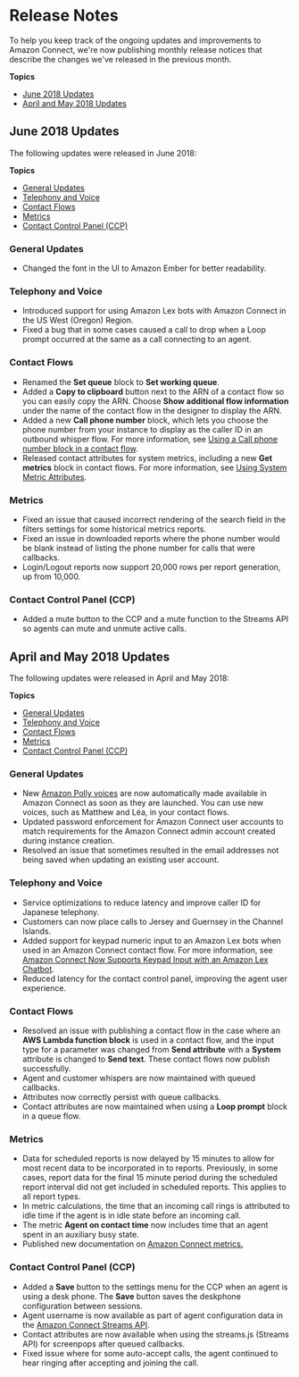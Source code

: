 # Release Notes<a name="amazon-connect-release-notes"></a>

To help you keep track of the ongoing updates and improvements to Amazon Connect, we're now publishing monthly release notices that describe the changes we've released in the previous month\.

**Topics**
+ [June 2018 Updates](#jun18-release-notes)
+ [April and May 2018 Updates](#may18-release-notes)

## June 2018 Updates<a name="jun18-release-notes"></a>

The following updates were released in June 2018:

**Topics**
+ [General Updates](#june-general)
+ [Telephony and Voice](#june-telephony)
+ [Contact Flows](#june-contact-flows)
+ [Metrics](#june-metrics)
+ [Contact Control Panel \(CCP\)](#june-ccp)

### General Updates<a name="june-general"></a>
+ Changed the font in the UI to Amazon Ember for better readability\.

### Telephony and Voice<a name="june-telephony"></a>
+ Introduced support for using Amazon Lex bots with Amazon Connect in the US West \(Oregon\) Region\.
+ Fixed a bug that in some cases caused a call to drop when a Loop prompt occurred at the same as a call connecting to an agent\.

### Contact Flows<a name="june-contact-flows"></a>
+ Renamed the **Set queue** block to **Set working queue**\.
+ Added a **Copy to clipboard** button next to the ARN of a contact flow so you can easily copy the ARN\. Choose **Show additional flow information** under the name of the contact flow in the designer to display the ARN\.
+ Added a new **Call phone number** block, which lets you choose the phone number from your instance to display as the caller ID in an outbound whisper flow\. For more information, see [Using a Call phone number block in a contact flow](http://docs.aws.amazon.com/connect/latest/userguide/contactflow.html#using-call-number-block)\.
+ Released contact attributes for system metrics, including a new **Get metrics** block in contact flows\. For more information, see [Using System Metric Attributes](http://docs.aws.amazon.com/connect/latest/userguide/contact-attributes.html#attrib-system-metrics)\.

### Metrics<a name="june-metrics"></a>
+ Fixed an issue that caused incorrect rendering of the search field in the filters settings for some historical metrics reports\.
+ Fixed an issue in downloaded reports where the phone number would be blank instead of listing the phone number for calls that were callbacks\.
+ Login/Logout reports now support 20,000 rows per report generation, up from 10,000\.

### Contact Control Panel \(CCP\)<a name="june-ccp"></a>
+ Added a mute button to the CCP and a mute function to the Streams API so agents can mute and unmute active calls\.

## April and May 2018 Updates<a name="may18-release-notes"></a>

The following updates were released in April and May 2018:

**Topics**
+ [General Updates](#may-general)
+ [Telephony and Voice](#may-telephony)
+ [Contact Flows](#may-contact-flows)
+ [Metrics](#may-metrics)
+ [Contact Control Panel \(CCP\)](#may-ccp)

### General Updates<a name="may-general"></a>
+ New [Amazon Polly voices](http://docs.aws.amazon.com/polly/latest/dg/voicelist.html) are now automatically made available in Amazon Connect as soon as they are launched\. You can use new voices, such as Matthew and Léa, in your contact flows\.
+ Updated password enforcement for Amazon Connect user accounts to match requirements for the Amazon Connect admin account created during instance creation\.
+ Resolved an issue that sometimes resulted in the email addresses not being saved when updating an existing user account\.

### Telephony and Voice<a name="may-telephony"></a>
+ Service optimizations to reduce latency and improve caller ID for Japanese telephony\.
+ Customers can now place calls to Jersey and Guernsey in the Channel Islands\.
+ Added support for keypad numeric input to an Amazon Lex bots when used in an Amazon Connect contact flow\. For more information, see [Amazon Connect Now Supports Keypad Input with an Amazon Lex Chatbot](https://aws.amazon.com/about-aws/whats-new/2018/05/amazon-connect-now-supports-keypad-input-with-an-amazon-lex-chat/)\.
+ Reduced latency for the contact control panel, improving the agent user experience\.

### Contact Flows<a name="may-contact-flows"></a>
+ Resolved an issue with publishing a contact flow in the case where an **AWS Lambda function block** is used in a contact flow, and the input type for a parameter was changed from **Send attribute** with a **System** attribute is changed to **Send text**\. These contact flows now publish successfully\.
+ Agent and customer whispers are now maintained with queued callbacks\.
+ Attributes now correctly persist with queue callbacks\.
+ Contact attributes are now maintained when using a **Loop prompt** block in a queue flow\.

### Metrics<a name="may-metrics"></a>
+ Data for scheduled reports is now delayed by 15 minutes to allow for most recent data to be incorporated in to reports\. Previously, in some cases, report data for the final 15 minute period during the scheduled report interval did not get included in scheduled reports\. This applies to all report types\.
+ In metric calculations, the time that an incoming call rings is attributed to idle time if the agent is in idle state before an incoming call\.
+ The metric **Agent on contact time** now includes time that an agent spent in an auxiliary busy state\.
+ Published new documentation on [Amazon Connect metrics\.](http://docs.aws.amazon.com/connect/latest/userguide/connect-metrics.html)

### Contact Control Panel \(CCP\)<a name="may-ccp"></a>
+ Added a **Save** button to the settings menu for the CCP when an agent is using a desk phone\. The **Save** button saves the deskphone configuration between sessions\.
+ Agent username is now available as part of agent configuration data in the [Amazon Connect Streams API](https://github.com/aws/amazon-connect-streams/blob/master/Documentation.md)\. 
+ Contact attributes are now available when using the streams\.js \(Streams API\) for screenpops after queued callbacks\.
+ Fixed issue where for some auto\-accept calls, the agent continued to hear ringing after accepting and joining the call\.